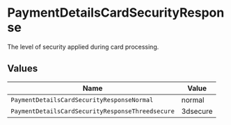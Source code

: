 # PaymentDetailsCardSecurityResponse

The level of security applied during card processing.


## Values

| Name                                             | Value                                            |
| ------------------------------------------------ | ------------------------------------------------ |
| `PaymentDetailsCardSecurityResponseNormal`       | normal                                           |
| `PaymentDetailsCardSecurityResponseThreedsecure` | 3dsecure                                         |